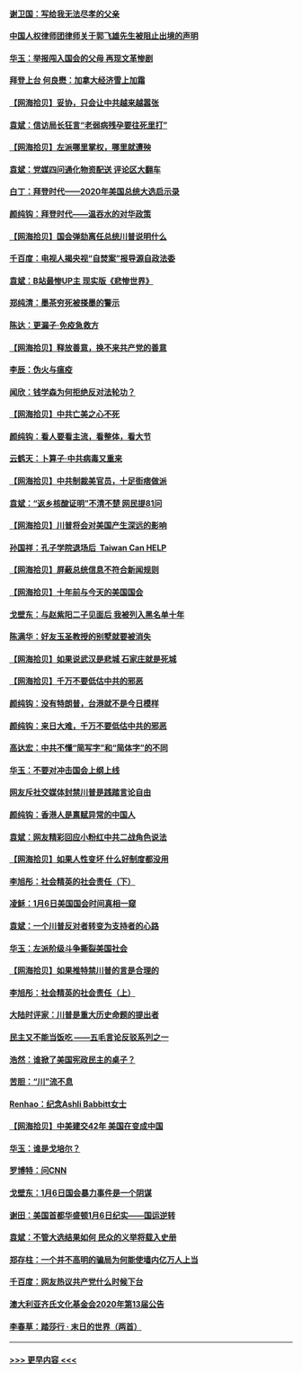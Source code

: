 #### [谢卫国：写给我无法尽孝的父亲](../pages/nsc993/n12720325.md?t=01301357) 
#### [中国人权律师团律师关于郭飞雄先生被阻止出境的声明](../pages/nsc993/n12720203.md?t=01301357) 
#### [华玉：举报闯入国会的父母 再现文革惨剧](../pages/nsc993/n12719070.md?t=01301357) 
#### [拜登上台 何良懋：加拿大经济雪上加霜](../pages/nsc993/n12718943.md?t=01301357) 
#### [【网海拾贝】妥协，只会让中共越来越嚣张](../pages/nsc993/n12717392.md?t=01301357) 
#### [袁斌：信访局长狂言“老弱病残孕要往死里打”](../pages/nsc993/n12717343.md?t=01301357) 
#### [【网海拾贝】左派哪里掌权，哪里就遭殃](../pages/nsc993/n12715009.md?t=01301357) 
#### [袁斌：党媒四问通化物资配送 评论区大翻车](../pages/nsc993/n12714950.md?t=01301357) 
#### [白丁：拜登时代——2020年美国总统大选启示录](../pages/nsc993/n12714920.md?t=01301357) 
#### [颜纯钩：拜登时代——温吞水的对华政策](../pages/nsc993/n12713245.md?t=01301357) 
#### [【网海拾贝】国会弹劾离任总统川普说明什么](../pages/nsc993/n12712816.md?t=01301357) 
#### [千百度：电视人揭央视“自焚案”报导源自政法委](../pages/nsc993/n12709760.md?t=01301357) 
#### [袁斌：B站最惨UP主 现实版《悲惨世界》](../pages/nsc993/n12709686.md?t=01301357) 
#### [郑纯清：墨茶穷死被搽墨的警示](../pages/nsc993/n12709262.md?t=01301357) 
#### [陈达：更漏子·免疫急救方](../pages/nsc993/n12709244.md?t=01301357) 
#### [【网海拾贝】释放善意，换不来共产党的善意](../pages/nsc993/n12708361.md?t=01301357) 
#### [李辰：伪火与瘟疫](../pages/nsc993/n12707981.md?t=01301357) 
#### [闻欣：钱学森为何拒绝反对法轮功？](../pages/nsc993/n12707407.md?t=01301357) 
#### [【网海拾贝】中共亡美之心不死](../pages/nsc993/n12707621.md?t=01301357) 
#### [颜纯钩：看人要看主流，看整体，看大节](../pages/nsc993/n12707536.md?t=01301357) 
#### [云鹤天：卜算子‧中共病毒又重来](../pages/nsc993/n12707408.md?t=01301357) 
#### [【网海拾贝】中共制裁美官员，十足街痞做派](../pages/nsc993/n12705115.md?t=01301357) 
#### [袁斌：“返乡核酸证明”不清不楚 网民提81问](../pages/nsc993/n12704982.md?t=01301357) 
#### [【网海拾贝】川普将会对美国产生深远的影响](../pages/nsc993/n12703045.md?t=01301357) 
#### [孙国祥：孔子学院退场后  Taiwan Can HELP](../pages/nsc993/n12702430.md?t=01301357) 
#### [【网海拾贝】屏蔽总统信息不符合新闻规则](../pages/nsc993/n12699998.md?t=01301357) 
#### [【网海拾贝】十年前与今天的美国国会](../pages/nsc993/n12696993.md?t=01301357) 
#### [戈壁东：与赵紫阳二子见面后 我被列入黑名单十年](../pages/nsc993/n12696215.md?t=01301357) 
#### [陈满华：好友玉圣教授的别墅就要被消失](../pages/nsc993/n12695411.md?t=01301357) 
#### [【网海拾贝】如果说武汉是悲城 石家庄就是死城](../pages/nsc993/n12694589.md?t=01301357) 
#### [【网海拾贝】千万不要低估中共的邪恶](../pages/nsc993/n12692771.md?t=01301357) 
#### [颜纯钩：没有特朗普，台港就不是今日模样](../pages/nsc993/n12692678.md?t=01301357) 
#### [颜纯钩：来日大难，千万不要低估中共的邪恶](../pages/nsc993/n12692080.md?t=01301357) 
#### [高达宏：中共不懂“简写字”和“简体字”的不同](../pages/nsc993/n12692068.md?t=01301357) 
#### [华玉：不要对冲击国会上纲上线](../pages/nsc993/n12689948.md?t=01301357) 
#### [网友斥社交媒体封禁川普是践踏言论自由](../pages/nsc993/n12687482.md?t=01301357) 
#### [颜纯钩：香港人是禀赋异常的中国人](../pages/nsc993/n12685142.md?t=01301357) 
#### [袁斌：网友精彩回应小粉红中共二战角色说法](../pages/nsc993/n12684994.md?t=01301357) 
#### [【网海拾贝】如果人性变坏 什么好制度都没用](../pages/nsc993/n12683000.md?t=01301357) 
#### [李旭彤：社会精英的社会责任（下）](../pages/nsc993/n12680604.md?t=01301357) 
#### [凌稣：1月6日美国国会时间真相一窥](../pages/nsc993/n12682780.md?t=01301357) 
#### [袁斌：一个川普反对者转变为支持者的心路](../pages/nsc993/n12682700.md?t=01301357) 
#### [华玉：左派阶级斗争撕裂美国社会](../pages/nsc993/n12681226.md?t=01301357) 
#### [【网海拾贝】如果推特禁川普的言是合理的](../pages/nsc993/n12681232.md?t=01301357) 
#### [李旭彤：社会精英的社会责任（上）](../pages/nsc993/n12680501.md?t=01301357) 
#### [大陆时评家：川普是重大历史命题的提出者](../pages/nsc993/n12679904.md?t=01301357) 
#### [民主又不能当饭吃 ——五毛言论反驳系列之一](../pages/nsc993/n12679877.md?t=01301357) 
#### [浩然：谁掀了美国宪政民主的桌子？](../pages/nsc993/n12679850.md?t=01301357) 
#### [苦胆：“川”流不息](../pages/nsc993/n12678388.md?t=01301357) 
#### [Renhao：纪念Ashli Babbitt女士](../pages/nsc993/n12678359.md?t=01301357) 
#### [【网海拾贝】中美建交42年 美国在变成中国](../pages/nsc993/n12678324.md?t=01301357) 
#### [华玉：谁是戈培尔？](../pages/nsc993/n12677515.md?t=01301357) 
#### [罗博特：问CNN](../pages/nsc993/n12677172.md?t=01301357) 
#### [戈壁东：1月6日国会暴力事件是一个阴谋](../pages/nsc993/n12674639.md?t=01301357) 
#### [谢田：美国首都华盛顿1月6日纪实——国运逆转](../pages/nsc993/n12673190.md?t=01301357) 
#### [袁斌：不管大选结果如何 民众的义举将载入史册](../pages/nsc993/n12672787.md?t=01301357) 
#### [郑存柱：一个并不高明的骗局为何能使墙内亿万人上当](../pages/nsc993/n12671449.md?t=01301357) 
#### [千百度：网友热议共产党什么时候下台](../pages/nsc993/n12670442.md?t=01301357) 
#### [澳大利亚齐氏文化基金会2020年第13届公告](../pages/nsc993/n12670273.md?t=01301357) 
#### [李春草：踏莎行 · 末日的世界（两首）](../pages/nsc993/n12670253.md?t=01301357) 

----
#### [ >>> 更早内容 <<< ](../indexes/nsc993-earlier.md)
